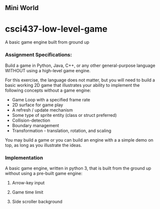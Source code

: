## Mini World

# csci437-low-level-game
A basic game engine built from ground up


### Assignment Specifications:

Build a game in Python, Java, C++, or any other general-purpose language WITHOUT using a high-level game engine.

For this exercise, the language does not matter, but you will need to build a basic working 2D game that illustrates your ability to implement the following concepts without a game engine:

* Game Loop with a specified frame rate
* 2D surface for game play
* A refresh / update mechanism
* Some type of sprite entity (class or struct preferred)
* Collision-detection
* Boundary management
* Transformation - translation, rotation, and scaling

You may build a game or you can build an engine with a a simple demo on top, as long as you illustrate the ideas.

### Implementation

A basic game engine, written in python 3, that is built from the ground up without using a pre-built game engine:

1) Arrow-key input

2) Game time limit

3) Side scroller background
